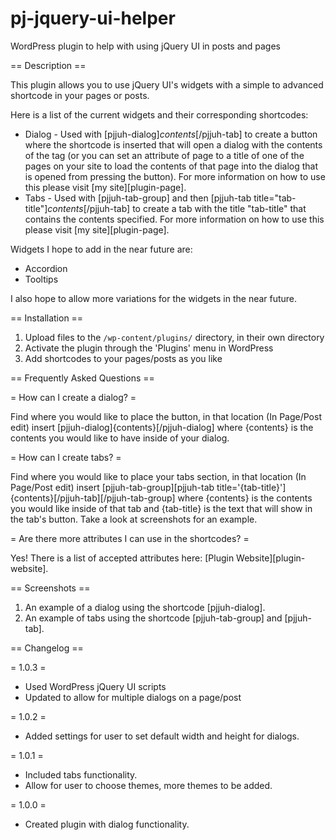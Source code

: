 pj-jquery-ui-helper
===================

WordPress plugin to help with using jQuery UI in posts and pages

== Description ==

This plugin allows you to use jQuery UI's widgets with a simple to advanced shortcode in your pages or posts.

Here is a list of the current widgets and their corresponding shortcodes:

* Dialog - Used with \[pjjuh-dialog\]*contents*\[/pjjuh-tab\] to create a button where the shortcode is inserted that will open a dialog with the contents of the tag (or you can set an attribute of page to a title of one of the pages on your site to load the contents of that page into the dialog that is opened from pressing the button). For more information on how to use this please visit [my site][plugin-page].
* Tabs - Used with \[pjjuh-tab-group\] and then \[pjjuh-tab title="tab-title"\]*contents*\[/pjjuh-tab\] to create a tab with the title "tab-title" that contains the contents specified. For more information on how to use this please visit [my site][plugin-page]. 

Widgets I hope to add in the near future are:

* Accordion
* Tooltips

I also hope to allow more variations for the widgets in the near future.

== Installation ==

1. Upload files to the `/wp-content/plugins/` directory, in their own directory
1. Activate the plugin through the 'Plugins' menu in WordPress
1. Add shortcodes to your pages/posts as you like

== Frequently Asked Questions ==

= How can I create a dialog? =

Find where you would like to place the button, in that location (In Page/Post edit) insert \[pjjuh-dialog\]\{contents\}\[/pjjuh-dialog\] where \{contents\} is the contents you would like to have inside of your dialog.

= How can I create tabs? =

Find where you would like to place your tabs section, in that location (In Page/Post edit) insert \[pjjuh-tab-group\]\[pjjuh-tab title='\{tab-title\}'\]\{contents\}\[/pjjuh-tab\]\[/pjjuh-tab-group\] where \{contents\} is the contents you would like inside of that tab and \{tab-title\} is the text that will show in the tab's button. Take a look at screenshots for an example.

= Are there more attributes I can use in the shortcodes? =

Yes! There is a list of accepted attributes here: [Plugin Website][plugin-website].

== Screenshots ==

1. An example of a dialog using the shortcode \[pjjuh-dialog\].
2. An example of tabs using the shortcode \[pjjuh-tab-group\] and \[pjjuh-tab\].

== Changelog ==

= 1.0.3 =
* Used WordPress jQuery UI scripts
* Updated to allow for multiple dialogs on a page/post

= 1.0.2 =
* Added settings for user to set default width and height for dialogs.

= 1.0.1 =
* Included tabs functionality.
* Allow for user to choose themes, more themes to be added.

= 1.0.0 =
* Created plugin with dialog functionality.